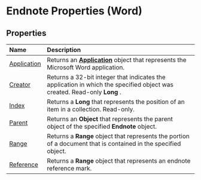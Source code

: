 
# Endnote Properties (Word)

## Properties



|**Name**|**Description**|
|:-----|:-----|
|[Application](3e705065-cc2d-e61b-0243-e502acbc63a1.md)|Returns an  **[Application](d1cf6f8f-4e88-bf01-93b4-90a83f79cb44.md)** object that represents the Microsoft Word application.|
|[Creator](673d007e-fe72-cc7d-e0eb-25e533b43f98.md)|Returns a 32-bit integer that indicates the application in which the specified object was created. Read-only  **Long** .|
|[Index](8f41fac6-7a2e-f787-9c4a-749c323aa3d9.md)|Returns a  **Long** that represents the position of an item in a collection. Read-only.|
|[Parent](123e948f-f558-d0f5-1c4c-bbf454f1de02.md)|Returns an  **Object** that represents the parent object of the specified **Endnote** object.|
|[Range](fde6bb87-f2ce-7bf4-ecc3-a78b8db0e1c4.md)|Returns a  **Range** object that represents the portion of a document that is contained in the specified object.|
|[Reference](7e7bb259-8203-445c-fa84-80f1c05505d9.md)|Returns a  **Range** object that represents an endnote reference mark.|

